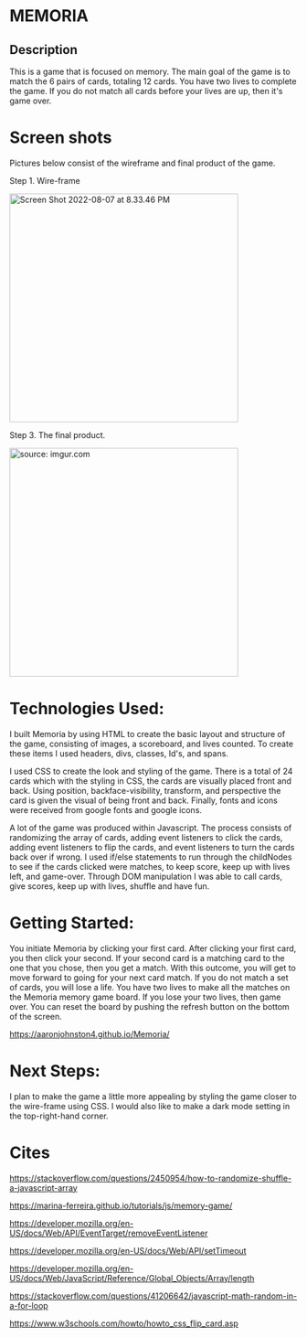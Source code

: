 # MEMORIA

## Description

This is a game that is focused on memory. The main goal of the game is to match the 6 pairs of cards, totaling 12 cards. You have two lives to complete the game. If you do not match all cards before your lives are up, then it's game over.

# Screen shots

Pictures below consist of the wireframe and final product of the game.
 
 Step 1. Wire-frame

 <img width="400" alt="Screen Shot 2022-08-07 at 8.33.46 PM" src="https://i.imgur.com/lHCEfve.png">

Step 3. The final product. 

<a href="https://i.imgur.com/oj5oeqB.png"><img width="400" src="https://i.imgur.com/oj5oeqB.png" title="source: imgur.com" /></a>

# Technologies Used: 

I built Memoria by using HTML to create the basic layout and structure of the game, consisting of images, a scoreboard, and lives counted. To create these items I used headers, divs, classes, Id's, and spans.

I used CSS to create the look and styling of the game. There is a total of 24 cards which with the styling in CSS, the cards are visually placed front and back. Using position, backface-visibility, transform, and perspective the card is given the visual of being front and back. Finally, fonts and icons were received from google fonts and google icons.

A lot of the game was produced within Javascript. The process consists of randomizing the array of cards, adding event listeners to click the cards, adding event listeners to flip the cards, and event listeners to turn the cards back over if wrong. I used if/else statements to run through the childNodes to see if the cards clicked were matches, to keep score, keep up with lives left, and game-over. Through DOM manipulation I was able to call cards, give scores, keep up with lives, shuffle and have fun.



# Getting Started:

You initiate Memoria by clicking your first card. After clicking your first card, you then click your second. If your second card is a matching card to the one that you chose, then you get a match. With this outcome, you will get to move forward to going for your next card match. If you do not match a set of cards, you will lose a life. You have two lives to make all the matches on the Memoria memory game board. If you lose your two lives, then game over. You can reset the board by pushing the refresh button on the bottom of the screen.

https://aaronjohnston4.github.io/Memoria/


# Next Steps:

I plan to make the game a little more appealing by styling the game closer to the wire-frame using CSS. I would also like to make a dark mode setting in the top-right-hand corner.

# Cites

https://stackoverflow.com/questions/2450954/how-to-randomize-shuffle-a-javascript-array

 https://marina-ferreira.github.io/tutorials/js/memory-game/

 https://developer.mozilla.org/en-US/docs/Web/API/EventTarget/removeEventListener

 https://developer.mozilla.org/en-US/docs/Web/API/setTimeout

 https://developer.mozilla.org/en-US/docs/Web/JavaScript/Reference/Global_Objects/Array/length

 https://stackoverflow.com/questions/41206642/javascript-math-random-in-a-for-loop

 https://www.w3schools.com/howto/howto_css_flip_card.asp






